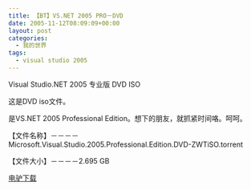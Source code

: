 ```yaml
---
title: 【BT】VS.NET 2005 PRO－DVD
date: 2005-11-12T08:09:09+00:00
layout: post
categories:
  - 我的世界
tags:
  - visual studio 2005
---
```


Visual Studio.NET 2005 专业版 DVD ISO

这是DVD iso文件。

是VS.NET 2005 Professional Edition。想下的朋友，就抓紧时间咯。呵呵。

【文件名称】－－－－Microsoft.Visual.Studio.2005.Professional.Edition.DVD-ZWTiSO.torrent

【文件大小】－－－－2.695 GB

[电驴下载](ed2k://|file|cs_vs_2005_pro_dvd.iso|2733268992|9DA1C378BAC22E66A73C9E20EC78CCFB|/)